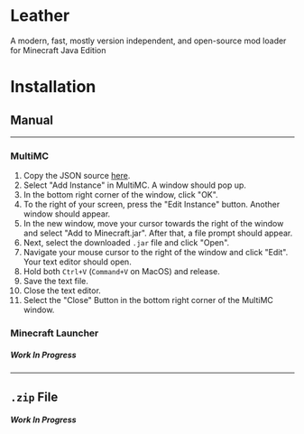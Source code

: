 # Leather
A modern, fast, mostly version independent, and open-source mod loader for Minecraft Java Edition

# Installation
## Manual
---
### MultiMC
1. Copy the JSON source [here](https://pastebin.com/raw/qyiBjhLm).
1. Select "Add Instance" in MultiMC. A window should pop up.
1. In the bottom right corner of the window, click "OK".
1. To the right of your screen, press the "Edit Instance" button. Another window should appear.
1. In the new window, move your cursor towards the right of the window and select "Add to Minecraft.jar". After that, a file prompt should appear.
1. Next, select the downloaded `.jar` file and click "Open".
1. Navigate your mouse cursor to the right of the window and click "Edit". Your text editor should open.
1. Hold both `Ctrl+V` (`Command+V` on MacOS) and release.
1. Save the text file.
1. Close the text editor.
1. Select the "Close" Button in the bottom right corner of the MultiMC window.
### Minecraft Launcher
##### Work In Progress
---
## `.zip` File
##### Work In Progress
